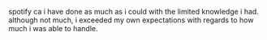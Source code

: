 spotify ca
i have done as much as i could with the limited knowledge i had. although not much, i exceeded my own expectations with regards to how much i was able to handle.
